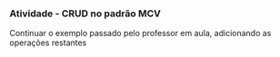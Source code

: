 ### Atividade - CRUD no padrão MCV
Continuar o exemplo passado pelo professor em aula, adicionando as operações restantes
